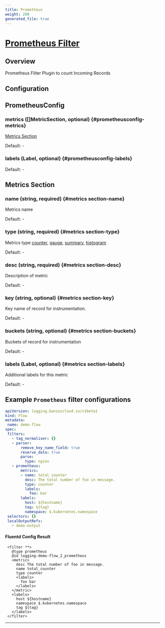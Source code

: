```yaml
---
title: Prometheus
weight: 200
generated_file: true
---
```


# [Prometheus Filter](https://github.com/fluent/fluent-plugin-prometheus#prometheus-outputfilter-plugin)
## Overview
 Prometheus Filter Plugin to count Incoming Records

## Configuration
## PrometheusConfig

### metrics ([]MetricSection, optional) {#prometheusconfig-metrics}

[Metrics Section](#metrics-section) 

Default: -

### labels (Label, optional) {#prometheusconfig-labels}

Default: -


## Metrics Section

### name (string, required) {#metrics section-name}

Metrics name 

Default: -

### type (string, required) {#metrics section-type}

Metrics type [counter](https://github.com/fluent/fluent-plugin-prometheus#counter-type), [gauge](https://github.com/fluent/fluent-plugin-prometheus#gauge-type), [summary](https://github.com/fluent/fluent-plugin-prometheus#summary-type), [histogram](https://github.com/fluent/fluent-plugin-prometheus#histogram-type) 

Default: -

### desc (string, required) {#metrics section-desc}

Description of metric 

Default: -

### key (string, optional) {#metrics section-key}

Key name of record for instrumentation. 

Default: -

### buckets (string, optional) {#metrics section-buckets}

Buckets of record for instrumentation 

Default: -

### labels (Label, optional) {#metrics section-labels}

Additional labels for this metric 

Default: -


 ## Example `Prometheus` filter configurations
 ```yaml
apiVersion: logging.banzaicloud.io/v1beta1
kind: Flow
metadata:
  name: demo-flow
spec:
  filters:
    - tag_normaliser: {}
    - parser:
        remove_key_name_field: true
        reserve_data: true
        parse:
          type: nginx
    - prometheus:
        metrics:
        - name: total_counter
          desc: The total number of foo in message.
          type: counter
          labels:
            foo: bar
        labels:
          host: ${hostname}
          tag: ${tag}
          namespace: $.kubernetes.namespace
  selectors: {}
  localOutputRefs:
    - demo-output
 ```

 #### Fluentd Config Result
 ```
  <filter **>
    @type prometheus
    @id logging-demo-flow_2_prometheus
    <metric>
      desc The total number of foo in message.
      name total_counter
      type counter
      <labels>
        foo bar
      </labels>
    </metric>
    <labels>
      host ${hostname}
      namespace $.kubernetes.namespace
      tag ${tag}
    </labels>
  </filter>
 ```

---
